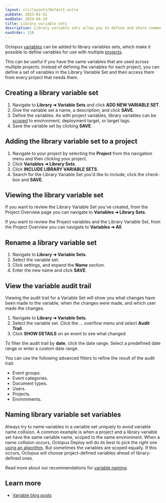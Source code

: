 ```yaml
---
layout: src/layouts/Default.astro
pubDate: 2023-01-01
modDate: 2024-04-29
title: Library variable sets
description: Library variable sets allow you to define and share common variables between your Octopus projects.
navOrder: 110
---
```


Octopus [variables](/docs/projects/variables/) can be added to library variables sets, which make it possible to define variables for use with multiple [projects](/docs/projects).

This can be useful if you have the same variables that are used across multiple projects. Instead of defining the variables for each project, you can define a set of variables in the Library Variable Set and then access them from every project that needs them.

## Creating a library variable set

1. Navigate to **Library ➜ Variable Sets** and click **ADD NEW VARIABLE SET**.
2. Give the variable set a name, a description, and click **SAVE**.
3. Define the variables. As with project variables, library variables can be [scoped](/docs/projects/variables/getting-started/#scoping-variables) to environment, deployment target, or target tags.
4. Save the variable set by clicking **SAVE**.

## Adding the library variable set to a project

1. Navigate to your project by selecting the **Project** from the navigation menu and then clicking your project.
2. Click **Variables ➜ Library Sets**.
3. Click **INCLUDE LIBRARY VARIABLE SETS**.
4. Search for the Library Variable Set you'd like to include, click the check-box and **SAVE**.

## Viewing the library variable set

If you want to review the Library Variable Set you've created, from the Project Overview page you can navigate to **Variables ➜ Library Sets**.

If you want to review the Project variables and the Library Variable Set, from the Project Overview you can navigate to **Variables ➜ All**.

## Rename a library variable set

1. Navigate to **Library ➜ Variable Sets**.
2. Select the variable set.
3. Click settings, and expand the **Name** section.
4. Enter the new name and click **SAVE**.

## View the variable audit trail

Viewing the audit trail for a Variable Set will show you what changes have been made to the variable, when the changes were made, and which user made the changes.  

1. Navigate to **Library ➜ Variable Sets**.
2. Select the variable set. Click the ... overflow menu and select **Audit Trail**.
3. Click **SHOW DETAILS** on an event to see what changed

To filter the audit trail by **date**, click the date range. Select a predefined date range or enter a custom date range.

You can use the following advanced filters to refine the result of the audit trail:

- Event groups.
- Event categories.
- Document types.
- Users.
- Projects.
- Environments.

## Naming library variable set variables

Always try to name variables in a variable set uniquely to avoid variable name collision. A common example is when a project and a library variable set have the same variable name, scoped to the same environment. When a name collision occurs, Octopus Deploy will do its best to pick the *right one* [using an algorithm](/docs/projects/variables/getting-started/#scope-specificity). But sometimes the variables are scoped equally. If this occurs, Octopus will choose project-defined variables ahead of library-defined ones.

Read more about our recommendations for [variable naming](/docs/getting-started/best-practices/variables/#variable-naming).

## Learn more

- [Variable blog posts](https://octopus.com/blog/tag/variables)